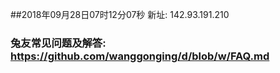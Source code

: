 ##2018年09月28日07时12分07秒 新址: 142.93.191.210
### 兔友常见问题及解答: https://github.com/wanggonging/d/blob/w/FAQ.md
